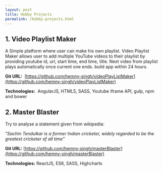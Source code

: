 ```yaml
---
layout: post
title: Hobby Projects
permalink: /hobby-projects.html
---
```


## 1. Video Playlist Maker
A Simple platform where user can make his own playlist. Video Playlist Maker allows user to add multiple
YouTube videos to their playlist by providing youtube id, url, start time, end time, title. Next video from playlist plays automatically once current one ends. build app within 24 hours.

**Git URL:** ​ [https://github.com/hemny-singh/videoPlayListMaker](https://github.com/hemny-singh/videoPlayListMaker)

**Technologies:** ​ AngularJS, HTML5, SASS, Youtube iframe API, gulp, npm and bower



## 2. Master Blaster
Try to analyse a statement given from wikipedia:

*"Sachin Tendulkar is a former Indian cricketer, widely regarded to be the greatest cricketer of all time”*

**Git URL:**​ [https://github.com/hemny-singh/masterBlaster](https://github.com/hemny-singh/masterBlaster)

**Technologies:** ReactJS, ES6, SASS, Highcharts
